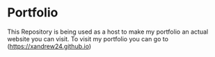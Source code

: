 # Portfolio
This Repository is being used as a host to make my portfolio an actual website you can visit.
To visit my portfolio you can go to (https://xandrew24.github.io)
